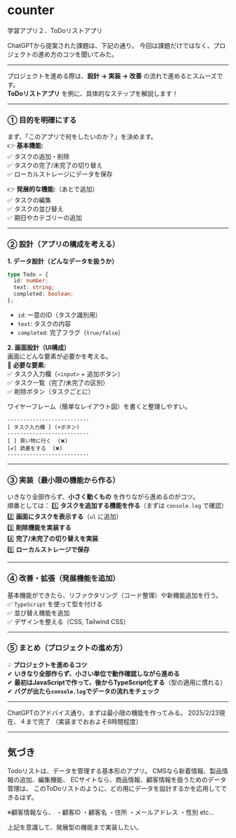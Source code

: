 # counter
学習アプリ２．ToDoリストアプリ

ChatGPTから提案された課題は、下記の通り。
今回は課題だけではなく、プロジェクトの進め方のコツを聞いてみた。

---

プロジェクトを進める際は、**設計 → 実装 → 改善** の流れで進めるとスムーズです。  
**ToDoリストアプリ** を例に、具体的なステップを解説します！  

---

### **① 目的を明確にする**
まず、「このアプリで何をしたいのか？」を決めます。  
👉 **基本機能:**  
✅ タスクの追加・削除  
✅ タスクの完了/未完了の切り替え  
✅ ローカルストレージにデータを保存  

👉 **発展的な機能:**（あとで追加）  
✅ タスクの編集  
✅ タスクの並び替え  
✅ 期日やカテゴリーの追加  

---

### **② 設計（アプリの構成を考える）**
**1. データ設計（どんなデータを扱うか）**  
```typescript
type Todo = {
  id: number;
  text: string;
  completed: boolean;
};
```
- `id`: 一意のID（タスク識別用）
- `text`: タスクの内容
- `completed`: 完了フラグ（`true/false`）

**2. 画面設計（UI構成）**  
画面にどんな要素が必要かを考える。  
📌 **必要な要素:**  
✅ タスク入力欄（`<input>` + 追加ボタン）  
✅ タスク一覧（完了/未完了の区別）  
✅ 削除ボタン（タスクごとに）  

ワイヤーフレーム（簡単なレイアウト図）を書くと整理しやすい。  
```
--------------------------
[ タスク入力欄 ] (+ボタン)
--------------------------
[ ] 買い物に行く  (❌)
[✔] 読書をする  (❌)
--------------------------
```

---

### **③ 実装（最小限の機能から作る）**
いきなり全部作らず、**小さく動くもの** を作りながら進めるのがコツ。  
順番としては：
1️⃣ **タスクを追加する機能を作る**（まずは `console.log` で確認）  
2️⃣ **画面にタスクを表示する**（`ul` に追加）  
3️⃣ **削除機能を実装する**  
4️⃣ **完了/未完了の切り替えを実装**  
5️⃣ **ローカルストレージで保存**  

---

### **④ 改善・拡張（発展機能を追加）**
基本機能ができたら、リファクタリング（コード整理）や新機能追加を行う。  
✅ `TypeScript` を使って型を付ける  
✅ 並び替え機能を追加  
✅ デザインを整える（CSS, Tailwind CSS）  

---

### **⑤ まとめ（プロジェクトの進め方）**
💡 **プロジェクトを進めるコツ**  
✔ **いきなり全部作らず、小さい単位で動作確認しながら進める**  
✔ **最初はJavaScriptで作って、後からTypeScript化する**（型の適用に慣れる）  
✔ **バグが出たら`console.log`でデータの流れをチェック**  

---

ChatGPTのアドバイス通り、まずは最小限の機能を作ってみる。
2025/2/23現在、４まで完了
（実装までおおよそ8時間程度）

---

## 気づき
Todoリストは、データを管理する基本形のアプリ。
CMSなら新着情報、製品情報の追加、編集機能、
ECサイトなら、商品情報、顧客情報を扱うためのデータ管理は、
このToDoリストのように、どの用にデータを設計するかを応用してできるはず。

※顧客情報なら、
・顧客ID
・顧客名
・住所
・メールアドレス
・性別
etc...

上記を意識して、発展型の機能まで実装したい。